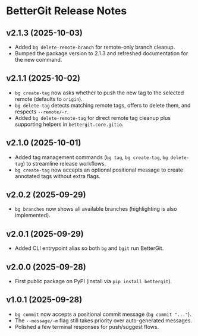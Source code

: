 # BetterGit Release Notes

## v2.1.3 (2025-10-03)
- Added `bg delete-remote-branch` for remote-only branch cleanup.
- Bumped the package version to 2.1.3 and refreshed documentation for the new command.

## v2.1.1 (2025-10-02)
- `bg create-tag` now asks whether to push the new tag to the selected remote (defaults to `origin`).
- `bg delete-tag` detects matching remote tags, offers to delete them, and respects `--remote/-r`.
- Added `bg delete-remote-tag` for direct remote tag cleanup plus supporting helpers in `bettergit.core.gitio`.

## v2.1.0 (2025-10-01)
- Added tag management commands (`bg tag`, `bg create-tag`, `bg delete-tag`) to streamline release workflows.
- `bg create-tag` now accepts an optional positional message to create annotated tags without extra flags.

## v2.0.2 (2025-09-29)
- `bg branches` now shows all available branches (highlighting is also implemented).

## v2.0.1 (2025-09-29)
- Added CLI entrypoint alias so both `bg` and `bgit` run BetterGit.

## v2.0.0 (2025-09-28)
- First public package on PyPI (install via `pip install bettergit`).

## v1.0.1 (2025-09-28)
- `bg commit` now accepts a positional commit message (`bg commit "..."`).
- The `--message/-m` flag still takes priority over auto-generated messages.
- Polished a few terminal responses for push/suggest flows.
